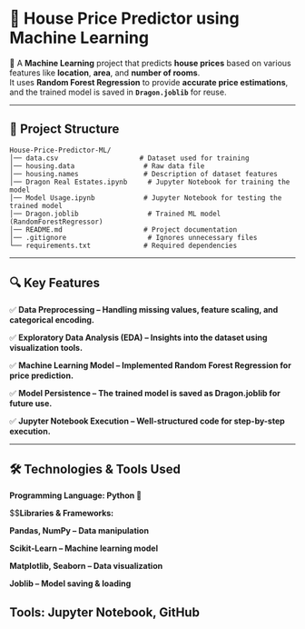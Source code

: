 # 🏡 **House Price Predictor using Machine Learning**  

📌 A **Machine Learning** project that predicts **house prices** based on various features like **location**, **area**, and **number of rooms**.  
It uses **Random Forest Regression** to provide **accurate price estimations**, and the trained model is saved in **`Dragon.joblib`** for reuse.  

---

## 📂 **Project Structure**  

```plaintext
House-Price-Predictor-ML/
│── data.csv                    # Dataset used for training
│── housing.data                 # Raw data file
│── housing.names                # Description of dataset features
│── Dragon Real Estates.ipynb     # Jupyter Notebook for training the model
│── Model Usage.ipynb            # Jupyter Notebook for testing the trained model
│── Dragon.joblib                 # Trained ML model (RandomForestRegressor)
│── README.md                    # Project documentation
│── .gitignore                    # Ignores unnecessary files
└── requirements.txt             # Required dependencies
```
_____________________________________________________________________________________________________________________________________________________________________________________________
 ## 🔍 **Key Features**

✅ **Data Preprocessing – Handling missing values, feature scaling, and categorical encoding.**

✅ **Exploratory Data Analysis (EDA) – Insights into the dataset using visualization tools.**

✅ **Machine Learning Model – Implemented Random Forest Regression for price prediction.**

✅ **Model Persistence – The trained model is saved as Dragon.joblib for future use.**

✅ **Jupyter Notebook Execution – Well-structured code for step-by-step execution.**

______________________________________________________________________________________________________________________________________________________________________________________________
## 🛠️ **Technologies & Tools Used**

**Programming Language: Python 🐍**

$$**Libraries & Frameworks:**

**Pandas, NumPy – Data manipulation**

**Scikit-Learn – Machine learning model**

**Matplotlib, Seaborn – Data visualization**

**Joblib – Model saving & loading**

## **Tools:** Jupyter Notebook, GitHub
